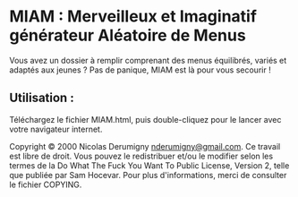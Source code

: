 MIAM : Merveilleux et Imaginatif générateur Aléatoire de Menus
==============================================================

Vous avez un dossier à remplir comprenant des menus équilibrés, variés et adaptés aux jeunes ? Pas de panique, MIAM est là pour vous secourir !

## Utilisation :
Téléchargez le fichier MIAM.html, puis double-cliquez pour le lancer avec votre navigateur internet.

Copyright © 2000 Nicolas Derumigny nderumigny@gmail.com. Ce travail est libre de droit. Vous pouvez le redistribuer et/ou le modifier selon les termes de la Do What The Fuck You Want To Public License, Version 2, telle que publiée par Sam Hocevar. Pour plus d'informations, merci de consulter le fichier COPYING.
